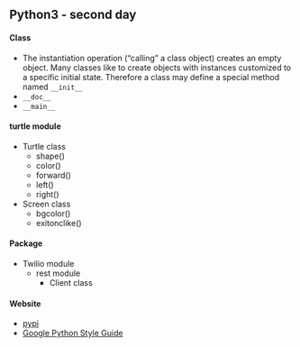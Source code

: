## Python3 - second day
    
#### Class
* The instantiation operation (“calling” a class object) creates an empty object. Many classes like to create objects with instances customized to a specific initial state. Therefore a class may define a special method named `__init__`
* `__doc__`
* `__main__`

#### turtle module
* Turtle class
    * shape()
    * color()
    * forward()
    * left()
    * right()
* Screen class
    * bgcolor()
    * exitonclike()

#### Package
* Twilio module
    * rest module
        * Client class

#### Website
* [pypi](https://pypi.python.org/pypi)
* [Google Python Style Guide](https://google.github.io/styleguide/pyguide.html)